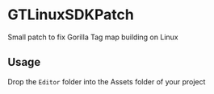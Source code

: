 # GTLinuxSDKPatch
Small patch to fix Gorilla Tag map building on Linux

## Usage
Drop the ``Editor`` folder into the Assets folder of your project
